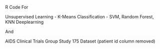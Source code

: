 R Code For 

Unsupervised Learning - K-Means
Classification - SVM, Random Forest, KNN
Deeplearning

And 

AIDS Clinical Trials Group Study 175 Dataset (patient id column removed)
